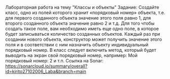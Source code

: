 Лабораторная работа на тему "Классы и объекты"
Задание:
Создайте класс, одно из полей которого хранит «порядковый номер» объекта,
т.е. для первого созданного объекта значение этого поля равно 1,
для второго созданного объекта значение равно 2 и т.д. Для того чтобы создать такое поле,
вам необходимо иметь еще одно поле, в которое будет записываться количество созданных объектов.
Каждый раз при создании нового объекта, конструктор может получить значение этого
поля и в соответствии с ним назначить объекту индивидуальный порядковый номер. 
В класс следует включить метод, который будет выводить на экран свой порядковый номер,
например: Мой порядковый номер: 2 и т.п.
Ссылка на Sonar: https://sonarcloud.io/summary/overall?id=kirito27102006_Laba&branch=main
